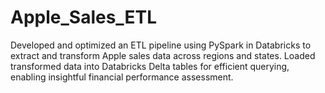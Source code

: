 # Apple_Sales_ETL
Developed and optimized an ETL pipeline using PySpark in Databricks to extract and transform Apple sales data across regions and states. Loaded transformed data into Databricks Delta tables for efficient querying, enabling insightful financial performance assessment.
